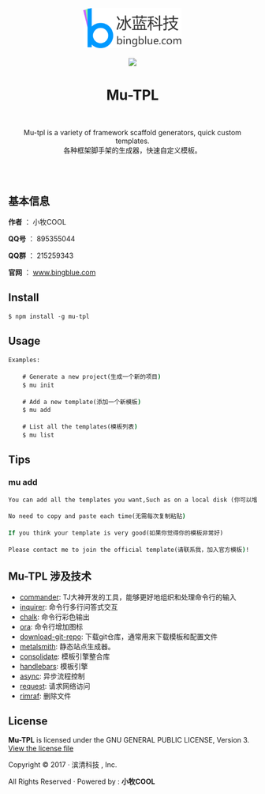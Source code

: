 <div align="center">
  <a href="https://github.com/bingblue/mu-cli">
    <img width="200" heigth="200" src="https://github.com/bingblue/group/blob/master/public/img/logo-all.png">
  </a>
  <br>
  <br>
	<a href="https://standardjs.com">
		<img src="https://img.shields.io/badge/code_style-standard-brightgreen.svg">
	</a>
  <h1>Mu-TPL</h1>
  <br>
  <p>
    Mu-tpl is a variety of framework scaffold generators, quick custom templates.
    <br>
    各种框架脚手架的生成器，快速自定义模板。
  <p>
  <br>
  <br>
</div>

## 基本信息

**作者** ： 小牧COOL

**QQ号** ： 895355044

**QQ群** ： 215259343

**官网** ： www.bingblue.com

## Install

```console
$ npm install -g mu-tpl
```

## Usage

```cmd
Examples:

    # Generate a new project(生成一个新的项目)
    $ mu init

    # Add a new template(添加一个新模板)
    $ mu add

    # List all the templates(模板列表)
    $ mu list
```
## Tips
### mu add
```cmd
You can add all the templates you want,Such as on a local disk (你可以增加所有你想要的模板包括本地磁盘上)

No need to copy and paste each time(无需每次复制粘贴)

If you think your template is very good(如果你觉得你的模板非常好)

Please contact me to join the official template(请联系我，加入官方模板)!
```

## Mu-TPL 涉及技术

- [commander][1]: TJ大神开发的工具，能够更好地组织和处理命令行的输入 
- [inquirer][2]: 命令行多行问答式交互
- [chalk][3]: 命令行彩色输出
- [ora][4]: 命令行增加图标
- [download-git-repo][5]: 下载git仓库，通常用来下载模板和配置文件
- [metalsmith][6]: 静态站点生成器。
- [consolidate][7]: 模板引擎整合库
- [handlebars][8]: 模板引擎
- [async][9]: 异步流程控制
- [request][10]: 请求网络访问
- [rimraf][11]: 删除文件

## License

**Mu-TPL** is licensed under the GNU GENERAL PUBLIC LICENSE, Version 3. [View the license file](https://github.com/xiaomucool/mu-tpl/blob/master/LICENSE)

Copyright © 2017 · 滨清科技 , Inc. 

All Rights Reserved · Powered by : **小牧COOL**

[1]:https://github.com/tj/commander.js
[2]:https://github.com/SBoudrias/Inquirer.js
[3]:https://github.com/chalk/chalk
[4]:https://github.com/sindresorhus/ora
[5]:https://github.com/flipxfx/download-git-repo
[6]:https://github.com/segmentio/metalsmith
[7]:https://github.com/tj/consolidate.js
[8]:http://handlebarsjs.com/
[9]:https://github.com/caolan/async
[10]:https://github.com/request/request
[11]:https://github.com/isaacs/rimraf
